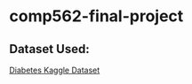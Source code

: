 # comp562-final-project

## Dataset Used:
[Diabetes Kaggle Dataset](https://www.kaggle.com/datasets/akshaydattatraykhare/diabetes-dataset)
